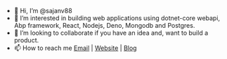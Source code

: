 - 👋 Hi, I’m @sajanv88
- 👀 I’m interested in building web applications using dotnet-core webapi, Abp framework, React, Nodejs, Deno, Mongodb and Postgres.
- 💞️ I’m looking to collaborate if you have an idea and, want to build a product.
- 📫 How to reach me [Email](connect@sajankumarv.com) | [Website](https://sajankumarv.com) | [Blog](https://blogs.sajankumarv.com)

<!---
sajanv88/sajanv88 is a ✨ special ✨ repository because its `README.md` (this file) appears on your GitHub profile.
You can click the Preview link to take a look at your changes.
--->
